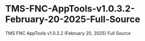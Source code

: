 # TMS-FNC-AppTools-v1.0.3.2-February-20-2025-Full-Source
TMS FNC AppTools v1.0.3.2 (February 20, 2025) Full Source
